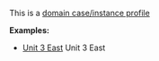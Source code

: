 This is a [domain case/instance profile](profiles.html#domain-profiles)

**Examples:**

*   [Unit 3 East](Location-chf-scenario1.html) Unit 3 East